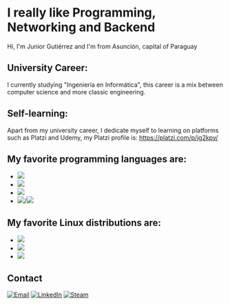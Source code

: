 # I really like Programming, Networking and Backend

Hi, I'm Junior Gutiérrez and I'm from Asunción, capital of Paraguay

## University Career:
I currently studying "Ingeniería en Informática", this career is a mix between computer science and more classic engineering.

## Self-learning:
Apart from my university career, I dedicate myself to learning on platforms such as Platzi and Udemy, my Platzi profile is: https://platzi.com/p/jg2kpy/

## My favorite programming languages are:

- <img src="https://img.shields.io/badge/C/C++%20-659bd3" />
- <img src="https://img.shields.io/badge/Java%20-ec2025" />
- <img src="https://img.shields.io/badge/Python%20-ffd23e" />
- <img src="https://img.shields.io/badge/JavaScript%20-f7e018" />/<img src="https://img.shields.io/badge/TypeScript%20-2d79c7" />

## My favorite Linux distributions are:

- <img src="https://img.shields.io/badge/Debian%20-d70751" />
- <img src="https://img.shields.io/badge/Lubuntu%20-0068c8" />
- <img src="https://img.shields.io/badge/Arch%20-1793d1" />

## Contact

<a href="mailto:jlgutierrez2000@fpuna.edu.py?subject=Contact%20via%20Git%20Hub" target="_blank"><img src="https://img.shields.io/badge/Email-ffa5005.svg?&style=flat-square&logo=email&logoColor=white" alt="Email"></a>
<a href="https://www.linkedin.com/in/jose-luis-junior-gutierrez-aguero/" target="_blank"><img src="https://img.shields.io/badge/LinkedIn-%230077B5.svg?&style=flat-square&logo=linkedin&logoColor=white" alt="LinkedIn"></a>
<a href="https://steamcommunity.com/id/jg2kpy" target="_blank"><img src="https://img.shields.io/badge/Steam-%242526.svg?&style=flat-square&logo=steam&logoColor=white" alt="Steam"></a>
